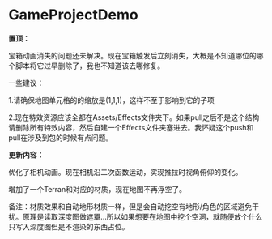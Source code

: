 # GameProjectDemo

**置顶：**

宝箱动画消失的问题还未解决。现在宝箱触发后立刻消失，大概是不知道哪位的哪个脚本将它过早删除了，我也不知道该去哪修复。

一些建议：

1.请确保地图单元格的的缩放是(1,1,1)，这样不至于影响到它的子项

2.现在特效资源应该全都在Assets/Effects文件夹下。如果pull之后不是这个结构请删除所有特效内容，然后自建一个Effects文件夹塞进去。我怀疑这个push和pull在涉及到包的时候有点问题。

**更新内容：**

优化了相机动画。现在相机沿二次函数运动，实现推拉时视角俯仰的变化。

增加了一个Terran和对应的材质，现在地图不再浮空了。

备注：材质效果和自动地形材质一样，但是会自动挖空有地形/角色的区域避免干扰。原理是读取深度图做遮罩...所以如果想要在地图中挖个空洞，就随便放个什么只写入深度图但是不渲染的东西占位。

